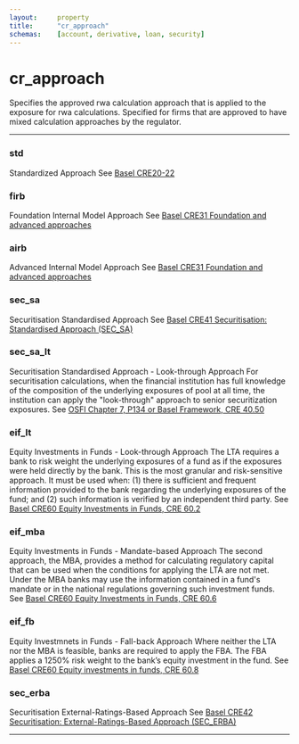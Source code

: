 ```yaml
---
layout:		property
title:		"cr_approach"
schemas:	[account, derivative, loan, security]
---
```

# cr_approach
Specifies the approved rwa calculation approach that is applied to the exposure for rwa calculations.  Specified for firms that are approved to have mixed calculation approaches
by the regulator.

---
### std
Standardized Approach
See [Basel CRE20-22](https://www.bis.org/basel_framework/chapter/CRE/20.htm)

### firb
Foundation Internal Model Approach
See [Basel CRE31 Foundation and advanced approaches](https://www.bis.org/basel_framework/chapter/CRE/30.htm?inforce=20230101&published=20200327#:~:text=and%20operational%20requirements.-,Foundation%20and%20advanced%20approaches,-30.32)

### airb
Advanced Internal Model Approach
See [Basel CRE31 Foundation and advanced approaches](https://www.bis.org/basel_framework/chapter/CRE/30.htm?inforce=20230101&published=20200327#:~:text=and%20operational%20requirements.-,Foundation%20and%20advanced%20approaches,-30.32)

### sec_sa
Securitisation Standardised Approach
See [Basel CRE41 Securitisation: Standardised Approach (SEC_SA)](https://www.bis.org/basel_framework/chapter/CRE/41.htm)

### sec_sa_lt
Securitisation Standardised Approach - Look-through Approach
For securitisation calculations, when the financial institution has full knowledge of the composition of the underlying exposures of pool at all time, the institution can apply the "look-through" approach to senior securitization exposures.
See [OSFI Chapter 7, P134 or Basel Framework, CRE 40.50][osfi-chapter-7]

### eif_lt
Equity Investments in Funds - Look-through Approach
The LTA requires a bank to risk weight the underlying exposures of a fund as if the exposures were held directly by the bank. This is the most granular and risk-sensitive approach. It must be used when:
(1) there is sufficient and frequent information provided to the bank regarding the underlying exposures of the fund; and
(2) such information is verified by an independent third party.
See [Basel CRE60 Equity Investments in Funds, CRE 60.2](https://www.bis.org/basel_framework/chapter/CRE/60.htm)

### eif_mba
Equity Investments in Funds - Mandate-based Approach
The second approach, the MBA, provides a method for calculating regulatory capital that can be used when the conditions for applying the LTA are not met.
Under the MBA banks may use the information contained in a fund's mandate or in the national regulations governing such investment funds.
See [Basel CRE60 Equity Investments in Funds, CRE 60.6](https://www.bis.org/basel_framework/chapter/CRE/60.htm)

### eif_fb
Equity Investmnets in Funds - Fall-back Approach
Where neither the LTA nor the MBA is feasible, banks are required to apply the FBA. The FBA applies a 1250% risk weight to the bank’s equity investment in the fund.
See [Basel CRE60 Equity investments in funds, CRE 60.8](https://www.bis.org/basel_framework/chapter/CRE/60.htm)

### sec_erba
Securitisation External-Ratings-Based Approach
See [Basel CRE42 Securitisation: External-Ratings-Based Approach (SEC_ERBA)](https://www.bis.org/basel_framework/chapter/CRE/42.htm)

---
[osfi-chapter-7]: https://www.osfi-bsif.gc.ca/en/guidance/guidance-library/capital-adequacy-requirements-car-2024-chapter-7-settlement-counterparty-risk
